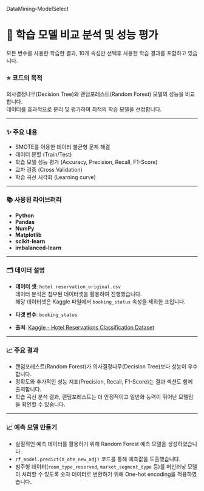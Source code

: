 DataMining-ModelSelect
# 🚀 학습 모델 비교 분석 및 성능 평가
모든 변수를 사용한 학습한 결과, 10개 속성만 선택후 사용한 학습 결과를 포함하고 있습니다.


### ⭐️ 코드의 목적
의사결정나무(Decision Tree)와 랜덤포레스트(Random Forest) 모델의 성능을 비교합니다.<br>
데이터를 효과적으로 분리 및 평가하여 최적의 학습 모델을 선정합니다.

---

### ✨ 주요 내용
- SMOTE를 이용한 데이터 불균형 문제 해결
- 데이터 분할 (Train/Test)
- 학습 모델 성능 평가 (Accuracy, Precision, Recall, F1-Score)
- 교차 검증 (Cross Validation)
- 학습 곡선 시각화 (Learning curve)

---

### 📚 사용된 라이브러리
- **Python**
- **Pandas**
- **NumPy**
- **Matplotlib**
- **scikit-learn**
- **imbalanced-learn**

---

### 🗂️ 데이터 설명
- **데이터 셋**: `hotel reservation_original.csv`<br>
데이터 분석은 첨부된 데이터셋을 활용하여 진행했습니다.<br>
해당 데이터셋은 Kaggle 파일에서 `booking_status` 속성을 제외한 표입니다.

- **타겟 변수**: `booking_status`
- **출처**: [Kaggle - Hotel Reservations Classification Dataset](https://www.kaggle.com/datasets/ahsan81/hotel-reservations-classification-dataset)

---

### 📈 주요 결과
- 랜덤포레스트(Random Forest)가 의사결정나무(Decision Tree)보다 성능이 우수합니다.
- 정확도와 추가적인 성능 지표(Precision, Recall, F1-Score)는 결과 섹션도 함께 출력합니다.
- 학습 곡선 분석 결과, 랜덤포레스트는 더 안정적이고 일반화 능력이 뛰어난 모델임을 확인할 수 있습니다.

---

### 📈 예측 모델 만들기
- 실질적인 예측 데이터를 활용하기 위해 Random Forest 예측 모델을 생성하였습니다.
- `rf_model.predict(X_ohe_new_adj)` 코드를 통해 예측값을 도출했습니다.
- 범주형 데이터(`room_type_reserved`, `market_segment_type` 등)를 머신러닝 모델이 처리할 수 있도록 숫자 데이터로 변환하기 위해 One-hot encoding을 적용하였습니다.

